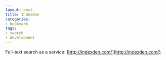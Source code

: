 ```yaml
---
layout: post
title: IndexDen
categories:
- bookmark
tags:
- search
- development
---
```

Full-text search as a service: [http://indexden.com/](http://indexden.com/)
